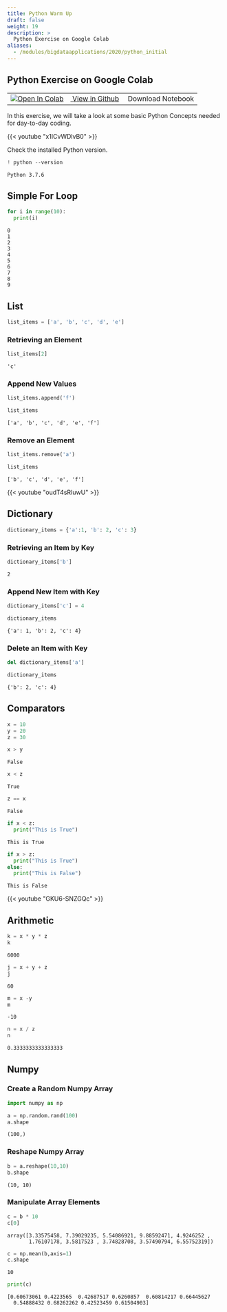 ```yaml
---
title: Python Warm Up
draft: false
weight: 19
description: >
  Python Exercise on Google Colab
aliases:
  - /modules/bigdataapplications/2020/python_initial
---
```


## Python Exercise on Google Colab

<div class="aside">
  <table style="width:100%">
  <tr>
    <td><a href="https://colab.research.google.com/github/cybertraining-dsc/cybertraining-dsc.github.io/blob/master/content/en/modules/notebooks/python_warmup.ipynb" target="_parent"><img src="https://colab.research.google.com/assets/colab-badge.svg" alt="Open In Colab"/></a></td>    
    <td><a href="https://github.com/cybertraining-dsc/cybertraining-dsc.github.io/blob/master/content/en/modules/notebooks/python_warmup.ipynb" target="_parent"><img src="https://www.tensorflow.org/images/GitHub-Mark-32px.png" alt=""/> View in Github</a></td>
    <td><a href="https://raw.githubusercontent.com/cybertraining-dsc/cybertraining-dsc.github.io/master/content/en/modules/notebooks/python_warmup.ipynb" target="_parent"><img src="https://www.tensorflow.org/images/download_logo_32px.png" alt=""/></a> Download Notebook</td>
  </tr>
</table>  
</div>


In this exercise, we will take a look at some basic Python Concepts needed for
day-to-day coding. 

{{< youtube "x1ICvWDlvB0" >}}

Check the installed Python version.


```python
! python --version
```

    Python 3.7.6


## Simple For Loop


```python
for i in range(10):
  print(i)
```

    0
    1
    2
    3
    4
    5
    6
    7
    8
    9


## List


```python
list_items = ['a', 'b', 'c', 'd', 'e']
```

### Retrieving an Element


```python
list_items[2]
```




    'c'



### Append New Values


```python
list_items.append('f')
```


```python
list_items
```




    ['a', 'b', 'c', 'd', 'e', 'f']



### Remove an Element


```python
list_items.remove('a')
```


```python
list_items
```




    ['b', 'c', 'd', 'e', 'f']


{{< youtube "oudT4sRIuwU" >}}


## Dictionary


```python
dictionary_items = {'a':1, 'b': 2, 'c': 3}
```

### Retrieving an Item by Key


```python
dictionary_items['b']
```




    2



### Append New Item with Key


```python
dictionary_items['c'] = 4
```


```python
dictionary_items
```




    {'a': 1, 'b': 2, 'c': 4}



### Delete an Item with Key


```python
del dictionary_items['a'] 
```


```python
dictionary_items
```




    {'b': 2, 'c': 4}



## Comparators


```python
x = 10
y = 20 
z = 30
```


```python
x > y 
```




    False




```python
x < z
```




    True




```python
z == x
```




    False




```python
if x < z:
  print("This is True")
```

    This is True



```python
if x > z:
  print("This is True")
else:
  print("This is False")  
```

    This is False


{{< youtube "GKU6-SNZGQc" >}}

## Arithmetic


```python
k = x * y * z
k
```




    6000




```python
j = x + y + z
j
```




    60




```python
m = x -y 
m
```




    -10






```python
n = x / z
n
```




    0.3333333333333333



## Numpy

### Create a Random Numpy Array 


```python
import numpy as np
```


```python
a = np.random.rand(100)
a.shape
```




    (100,)



### Reshape Numpy Array


```python
b = a.reshape(10,10)
b.shape
```




    (10, 10)


### Manipulate Array Elements


```python
c = b * 10
c[0]
```




    array([3.33575458, 7.39029235, 5.54086921, 9.88592471, 4.9246252 ,
           1.76107178, 3.5817523 , 3.74828708, 3.57490794, 6.55752319])




```python
c = np.mean(b,axis=1)
c.shape
```




    10





```python
print(c)
```




    [0.60673061 0.4223565  0.42687517 0.6260857  0.60814217 0.66445627 
      0.54888432 0.68262262 0.42523459 0.61504903]

